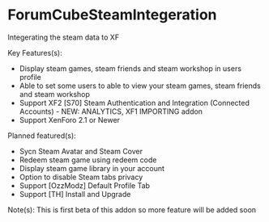# ForumCubeSteamIntegeration
 Integerating the steam data to XF

Key Features(s):
- Display steam games, steam friends and steam workshop in users profile
- Able to set some users to able to view your steam games, steam friends and steam workshop
- Support XF2 [S70] Steam Authentication and Integration (Connected Accounts) - NEW: ANALYTICS, XF1 IMPORTING  addon
- Support XenForo 2.1 or Newer

Planned featured(s):
- Sycn Steam Avatar and Steam Cover 
- Redeem steam game using redeem code
- Display steam game library in your account
- Option to disable Steam tabs privacy
- Support [OzzModz] Default Profile Tab
- Support [TH] Install and Upgrade

Note(s): This is first beta of this addon so more feature will be added soon
